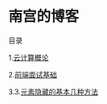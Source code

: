 # 南宫的博客


目录

1.[云计算概论](https://github.com/urmax/BLOG/blob/master/articles/%E8%AE%A1%E7%AE%97%E6%9C%BA%E6%A6%82%E8%AE%BA.md)
 
2.[前端面试基础](https://github.com/urmax/BLOG/blob/master/articles/%E5%89%8D%E7%AB%AF%E9%9D%A2%E8%AF%95%E5%9F%BA%E7%A1%80)

3.3.[元素隐藏的基本几种方法](https://github.com/urmax/BLOG/blob/master/articles/CSS%E5%AE%9E%E7%8E%B0%E9%9A%90%E8%97%8F%E9%A1%B5%E9%9D%A2%E7%9A%84%E6%96%B9%E5%BC%8F)
